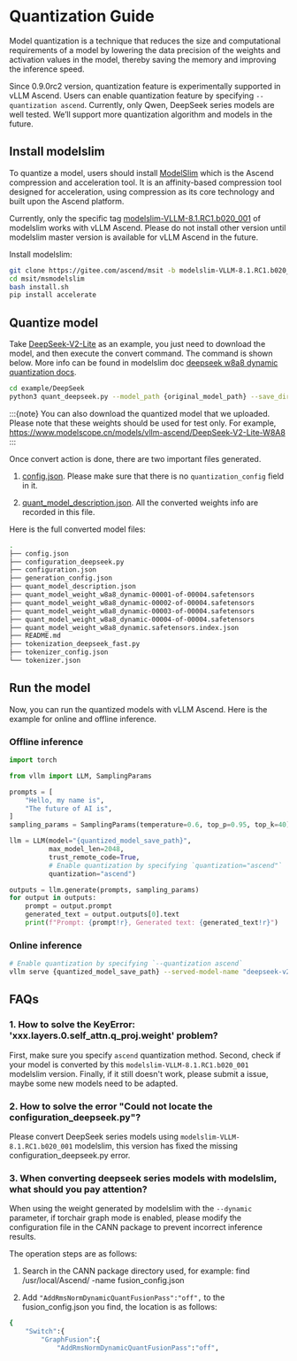 # Quantization Guide

Model quantization is a technique that reduces the size and computational requirements of a model by lowering the data precision of the weights and activation values in the model, thereby saving the memory and improving the inference speed.

Since 0.9.0rc2 version, quantization feature is experimentally supported in vLLM Ascend. Users can enable quantization feature by specifying `--quantization ascend`. Currently, only Qwen, DeepSeek series models are well tested. We’ll support more quantization algorithm and models in the future.

## Install modelslim

To quantize a model, users should install [ModelSlim](https://gitee.com/ascend/msit/blob/master/msmodelslim/README.md) which is the Ascend compression and acceleration tool. It is an affinity-based compression tool designed for acceleration, using compression as its core technology and built upon the Ascend platform.

Currently, only the specific tag [modelslim-VLLM-8.1.RC1.b020_001](https://gitee.com/ascend/msit/blob/modelslim-VLLM-8.1.RC1.b020_001/msmodelslim/README.md) of modelslim works with vLLM Ascend. Please do not install other version until modelslim master version is available for vLLM Ascend in the future.

Install modelslim:

```bash
git clone https://gitee.com/ascend/msit -b modelslim-VLLM-8.1.RC1.b020_001
cd msit/msmodelslim
bash install.sh
pip install accelerate
```

## Quantize model

Take [DeepSeek-V2-Lite](https://modelscope.cn/models/deepseek-ai/DeepSeek-V2-Lite) as an example, you just need to download the model, and then execute the convert command. The command is shown below. More info can be found in modelslim doc [deepseek w8a8 dynamic quantization docs](https://gitee.com/ascend/msit/blob/modelslim-VLLM-8.1.RC1.b020_001/msmodelslim/example/DeepSeek/README.md#deepseek-v2-w8a8-dynamic%E9%87%8F%E5%8C%96).

```bash
cd example/DeepSeek
python3 quant_deepseek.py --model_path {original_model_path} --save_directory {quantized_model_save_path} --device_type cpu --act_method 2 --w_bit 8 --a_bit 8  --is_dynamic True
```

:::{note}
You can also download the quantized model that we uploaded. Please note that these weights should be used for test only. For example, https://www.modelscope.cn/models/vllm-ascend/DeepSeek-V2-Lite-W8A8
:::

Once convert action is done, there are two important files generated.

1. [config.json](https://www.modelscope.cn/models/vllm-ascend/DeepSeek-V2-Lite-W8A8/file/view/master/config.json?status=1). Please make sure that there is no `quantization_config` field in it.

2. [quant_model_description.json](https://www.modelscope.cn/models/vllm-ascend/DeepSeek-V2-Lite-W8A8/file/view/master/quant_model_description.json?status=1). All the converted weights info are recorded in this file.

Here is the full converted model files:

```bash
.
├── config.json
├── configuration_deepseek.py
├── configuration.json
├── generation_config.json
├── quant_model_description.json
├── quant_model_weight_w8a8_dynamic-00001-of-00004.safetensors
├── quant_model_weight_w8a8_dynamic-00002-of-00004.safetensors
├── quant_model_weight_w8a8_dynamic-00003-of-00004.safetensors
├── quant_model_weight_w8a8_dynamic-00004-of-00004.safetensors
├── quant_model_weight_w8a8_dynamic.safetensors.index.json
├── README.md
├── tokenization_deepseek_fast.py
├── tokenizer_config.json
└── tokenizer.json
```

## Run the model

Now, you can run the quantized models with vLLM Ascend. Here is the example for online and offline inference.

### Offline inference

```python
import torch

from vllm import LLM, SamplingParams

prompts = [
    "Hello, my name is",
    "The future of AI is",
]
sampling_params = SamplingParams(temperature=0.6, top_p=0.95, top_k=40)

llm = LLM(model="{quantized_model_save_path}",
          max_model_len=2048,
          trust_remote_code=True,
          # Enable quantization by specifying `quantization="ascend"`
          quantization="ascend")

outputs = llm.generate(prompts, sampling_params)
for output in outputs:
    prompt = output.prompt
    generated_text = output.outputs[0].text
    print(f"Prompt: {prompt!r}, Generated text: {generated_text!r}")
```

### Online inference

```bash
# Enable quantization by specifying `--quantization ascend`
vllm serve {quantized_model_save_path} --served-model-name "deepseek-v2-lite-w8a8" --max-model-len 2048 --quantization ascend --trust-remote-code
```

## FAQs

### 1. How to solve the KeyError: 'xxx.layers.0.self_attn.q_proj.weight' problem?

First, make sure you specify `ascend` quantization method. Second, check if your model is converted by this `modelslim-VLLM-8.1.RC1.b020_001` modelslim version. Finally, if it still doesn't work, please
submit a issue, maybe some new models need to be adapted.

### 2. How to solve the error "Could not locate the configuration_deepseek.py"?

Please convert DeepSeek series models using `modelslim-VLLM-8.1.RC1.b020_001` modelslim, this version has fixed the missing configuration_deepseek.py error.


### 3. When converting deepseek series models with modelslim, what should you pay attention?

When using the weight generated by modelslim with the `--dynamic` parameter, if torchair graph mode is enabled, please modify the configuration file in the CANN package to prevent incorrect inference results.

The operation steps are as follows:

1. Search in the CANN package directory used, for example:
find /usr/local/Ascend/ -name fusion_config.json

2. Add `"AddRmsNormDynamicQuantFusionPass":"off",` to the fusion_config.json you find, the location is as follows:

```bash
{
    "Switch":{
        "GraphFusion":{
            "AddRmsNormDynamicQuantFusionPass":"off",
```
